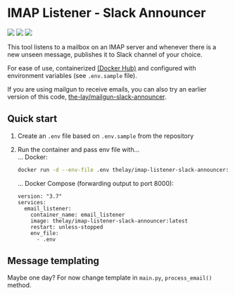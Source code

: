 # IMAP Listener - Slack Announcer
[<img src="https://img.shields.io/badge/dockerhub-images-green.svg?logo=Docker">](https://hub.docker.com/r/thelay/imap-listener-slack-announcer/)
[<img src="https://img.shields.io/badge/github-repository-green.svg?logo=Github">](https://github.com/the-lay/imap-listener-slack-announcer)
[<img src="https://github.com/the-lay/imap-listener-slack-announcer/actions/workflows/dockerhub_publish.yml/badge.svg?branch=main">](https://github.com/the-lay/imap-listener-slack-announcer/actions/workflows/dockerhub_publish.yml)

This tool listens to a mailbox on an IMAP server and whenever there is a new unseen message,
publishes it to Slack channel of your choice. 

For ease of use,
containerized [(Docker Hub)](https://hub.docker.com/r/thelay/imap-listener-slack-announcer/)
and configured with environment variables (see `.env.sample` file).

If you are using mailgun to receive emails, you can also try an earlier version of this code, 
[the-lay/mailgun-slack-announcer](https://github.com/the-lay/mailgun-slack-announcer).

## Quick start

1. Create an `.env` file based on `.env.sample` from the repository
2. Run the container and pass env file with...  
    ... Docker:
    ```bash
    docker run -d --env-file .env thelay/imap-listener-slack-announcer:latest
    ```

    ... Docker Compose (forwarding output to port 8000): 
    ```docker-compose
    version: "3.7"
    services:
      email_listener:
        container_name: email_listener
        image: thelay/imap-listener-slack-announcer:latest
        restart: unless-stopped
        env_file:
          - .env
    ```

## Message templating
Maybe one day? For now change template in `main.py`, `process_email()` method.
